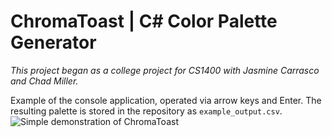 # ChromaToast | C# Color Palette Generator

_This project began as a college project for CS1400 with Jasmine Carrasco and Chad Miller._

Example of the console application, operated via arrow keys and Enter. The resulting palette is stored in the repository as `example_output.csv`.
![Simple demonstration of ChromaToast](https://i.imgur.com/NpefxNH.gif)
